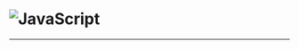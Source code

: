 # ![JavaScript](https://img.shields.io/badge/javascript-%23323330.svg?style=for-the-badge&logo=javascript&logoColor=%23F7DF1E)
---
